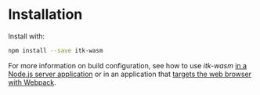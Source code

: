 # Installation

Install with:

```sh
npm install --save itk-wasm
```

For more information on build configuration, see how to use *itk-wasm* [in a
Node.js server application](/examples/node_io) or in an application that
[targets the web browser with Webpack](/examples/webpack).
